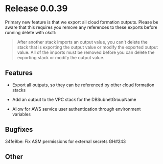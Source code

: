 # Release 0.0.39

Primary new feature is that we export all cloud formation outputs. Please be aware that this requires you remove any references to these exports before running delete with okctl:

> After another stack imports an output value, you can't delete the stack that is exporting the output value or modify the exported output value. All of the imports must be removed before you can delete the exporting stack or modify the output value.

## Features
- Export all outputs, so they can be referenced by other cloud formation stacks
- Add an output to the VPC stack for the DBSubnetGroupName

- Allow for AWS service user authentication through environment variables

## Bugfixes
34fe9be: Fix ASM permissions for external secrets GH#243

## Other
